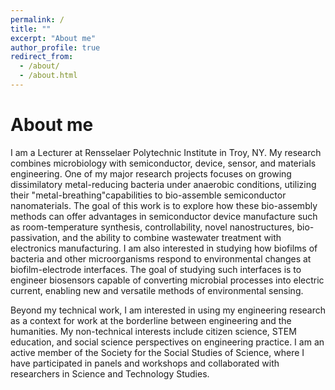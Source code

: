 ```yaml
---
permalink: /
title: ""
excerpt: "About me"
author_profile: true
redirect_from: 
  - /about/
  - /about.html
---
```



About me
======

I am a Lecturer at Rensselaer Polytechnic Institute in Troy, NY. My research combines microbiology with semiconductor, device, sensor, and materials engineering. One of my major research projects focuses on growing dissimilatory metal-reducing bacteria under anaerobic conditions, utilizing their "metal-breathing"capabilities to bio-assemble semiconductor nanomaterials. The goal of this work is to explore how these bio-assembly methods can offer advantages in semiconductor device manufacture such as room-temperature synthesis, controllability, novel nanostructures, bio-passivation, and the ability to combine wastewater treatment with electronics manufacturing. I am also interested in studying how biofilms of bacteria and other microorganisms respond to environmental changes at biofilm-electrode interfaces. The goal of studying such interfaces is to engineer biosensors capable of converting microbial processes into electric current, enabling new and versatile methods of environmental sensing. 

Beyond my technical work, I am interested in using my engineering research as a context for work at the borderline between engineering and the humanities. My non-technical interests include citizen science, STEM education, and social science perspectives on engineering practice. I am an active member of the Society for the Social Studies of Science, where I have participated in panels and workshops and collaborated with researchers in Science and Technology Studies.


